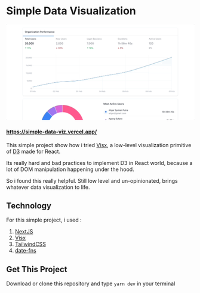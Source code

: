 # Simple Data Visualization

![preview](data-viz.gif)

#### https://simple-data-viz.vercel.app/

This simple project show how i tried [Visx](https://github.com/airbnb/visx), a low-level visualization primitive of [D3](https://github.com/d3/d3) made for React.

Its really hard and bad practices to implement D3 in React world, because a lot of DOM manipulation happening under the hood.

So i found this really helpful. Still low level and un-opinionated, brings whatever data visualization to life.

## Technology

For this simple project, i used :

1. [NextJS](https://github.com/vercel/next.js/)
2. [Visx](https://github.com/airbnb/visx)
3. [TailwindCSS](https://github.com/tailwindlabs/tailwindcss)
4. [date-fns](https://github.com/date-fns/date-fns)

## Get This Project

Download or clone this repository and type `yarn dev` in your terminal
